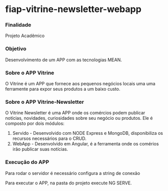 # fiap-vitrine-newsletter-webapp

### Finalidade
Projeto Acadêmico

### Objetivo
Desenvolvimento de um APP com as tecnologias MEAN.

### Sobre o APP Vitrine
O Vitrine é um APP que fornece aos pequenos negócios locais uma uma ferramente para expor seus produtos a um baixo custo.

### Sobre o APP Vitrine-Newsletter
O Vitrine Newsletter é uma APP onde os comércios podem publicar notícias, novidades, curiosidades sobre seu negócio ou produtos.
Ele é composto por dois módulos:

1. Servido - Desenvolvido com NODE Express e MongoDB, disponibiliza os recursos necessários para o CRUD.
2. WebApp  - Desenvolvido em Angular, é a ferramenta onde os comérios irão publicar suas notícias.

### Execução do APP
Para rodar o servidor é necessário configura a string de conexão

Para executar o APP, na pasta do projeto execute NG SERVE.

